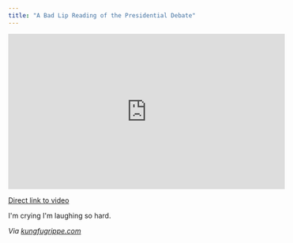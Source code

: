 ```yaml
---
title: "A Bad Lip Reading of the Presidential Debate"
---
```

<p><iframe width="560" height="315" src="http://www.youtube.com/embed/QlwilbVYvUg" frameborder="0" allowfullscreen></iframe></p>
<p><a href="http://youtu.be/QlwilbVYvUg">Direct link to video</a></p>
<p>I'm crying I'm laughing so hard.</p>
<p><em>Via <a href="http://www.kungfugrippe.com/post/33303354446/sasquatchmedia-badlipreading-eye-of-the">kungfugrippe.com</a></em></p>
